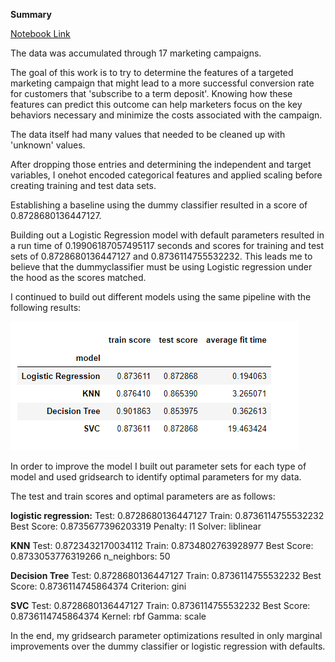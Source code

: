 **Summary**

[Notebook Link](https://github.com/rmcsulla/ai/blob/main/Practical%20Application%20Assignment%2017.1/prompt_III.ipynb)

The data was accumulated through 17 marketing campaigns. 

The goal of this work is to try to determine the features of a targeted marketing campaign that might lead to a more successful conversion rate for customers that 'subscribe to a term deposit'. Knowing how these features can predict this outcome can help marketers focus on the key behaviors necessary and minimize the costs associated with the campaign.

The data itself had many values that needed to be cleaned up with 'unknown' values.

After dropping those entries and determining the independent and target variables, I onehot encoded categorical features and applied scaling before creating training and test data sets.

Establishing a baseline using the dummy classifier resulted in a score of 0.8728680136447127.

Building out a Logistic Regression model with default parameters resulted in a run time of 0.19906187057495117 seconds and scores for training and test sets of 0.8728680136447127 and 0.8736114755532232. This leads me to believe that the dummyclassifier must be using Logistic regression under the hood as the scores matched.

I continued to build out different models using the same pipeline with the following results:

![alt text](image.png)

In order to improve the model I built out parameter sets for each type of model and used gridsearch to identify optimal parameters for my data.

The test and train scores and optimal parameters are as follows:

**logistic regression:**
Test: 0.8728680136447127
Train: 0.8736114755532232
Best Score: 0.8735677396203319
Penalty: l1
Solver: liblinear

**KNN**
Test: 0.8723432170034112
Train: 0.8734802763928977
Best Score: 0.8733053776319266
n_neighbors: 50

**Decision Tree**
Test: 0.8728680136447127
Train: 0.8736114755532232
Best Score: 0.8736114745864374
Criterion: gini

**SVC**
Test: 0.8728680136447127
Train: 0.8736114755532232
Best Score: 0.8736114745864374
Kernel: rbf
Gamma: scale

In the end, my gridsearch parameter optimizations resulted in only marginal improvements over the dummy classifier or logistic regression with defaults.